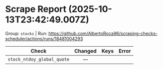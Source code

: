 # Scrape Report (2025-10-13T23:42:49.007Z)

Group: `stocks`  |  Run: https://github.com/AlbertoRoca96/scraping-checks-scheduler/actions/runs/18481004293

| Check | Changed | Keys | Error |
|---|:---:|:--|:--|
| `stock_ntdoy_global_quote` | — |  |  |
